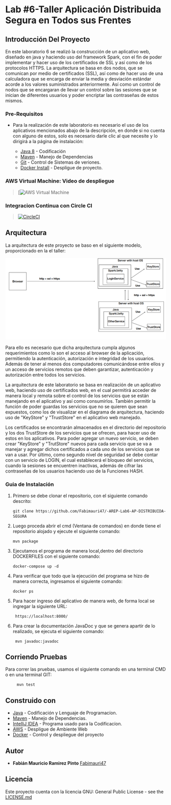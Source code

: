 # Lab #6-Taller Aplicación Distribuida Segura en Todos sus Frentes


## Introducción Del Proyecto

En este laboratorio 6 se realizó la construcción de un aplicativo web, diseñado en java y haciendo uso del framework Spark, con el fin de poder implementar y hacer uso de los certificados de SSL y así como de los protocolos HTTPS. La arquitectura se basa en dos nodos, que se comunican por medio de certificados (SSL), así como de hacer uso de una calculadora que se encarga de enviar la media y desviación estándar acorde a los valores suministrados anteriormente. Así como un control de nodos que se encargaran de llevar un control sobre las sesiones que se inician de diferentes usuarios y poder encriptar las contraseñas de estos mismos.


### Pre-Requisitos

- Para la realización de este laboratorio es necesario el uso de los aplicativos mencionados abajo de la descripción, en donde si no cuenta con alguno de estos,
       solo es necesario darle clic al que necesite y lo dirigirá a la página de instalación:


    * [Java 8](https://www.java.com/es/) - Codificación
    * [Maven](https://maven.apache.org/) - Manejo de Dependencias
    * [Git](http://git-scm.com/book/en/v2/Getting-Started-Installing-Git) - Control de Sistemas de veriones.
    * [Docker Install](https://docs.docker.com/engine/install/) - Despligue de proyecto.
    

### AWS Virtual Machine: Video de despliegue

>[![AWS Virtual Machine](amazon/amzn2-ami-hvm-2.0.20210318.0-x86_64-gp2)


### Integracion Continua con Circle CI
>[![CircleCI](https://circleci.com/gh/The-Developers-Eci/2020-2-PROYCVDS-THE_DEVELOPERS_ECI.svg?style=svg)](https://app.circleci.com/pipelines/github/Fabimauri47/-AREP-Lab3-CLIENTES-Y-SERVICIOS)
>

## Arquitectura 

La arquitectura de este proyecto se baso en el siguiente modelo, proporcionado en la el taller:

  ![texto cualquiera por si no carga la imagen](https://github.com/Fabimauri47/-AREP-Lab6-AP-DISTRIBUIDA-SEGURA/blob/main/Img/arquitectura%20Lab.png)

Para ello es necesario que dicha arquitectura cumpla algunos requerimientos como lo son el acceso al browser de la aplicación, permitiendo la autenticación, autorización e integridad de los usuarios. Además de tener al menos dos computadores comunicándose entre ellos y un acceso de servicios remotos que deben garantizar, autenticación y autorización entre todos los servicios.

La arquitectura de este laboratorio se basa en realización de un aplicativo web, haciendo uso de certificados web, en el cual permitirá acceder de manera local y remota sobre el control de los servicios que se están manejando en el aplicativo y así como consumirlos. También permitir la función de poder guardas los servicios que no se quieren que sean expuestos, como los de visualizar en el diagrama de arquitectura, haciendo uso de "KeyStore" y "TrustStore" en el aplicativo web manejado.

Los certificados se encontrarán almacenados en el directorio del repositorio y los dos TrustStore de los servicios que se ofrecen, para hacer uso de estos en los aplicativos. Para poder agregar un nuevo servicio, se deben crear "KeyStore" y "TrutStore" nuevos para cada servicio que se va a manejar y agregar dichos certificados a cada uno de los servicios que se van a usar. Por último, como segundo nivel de seguridad se debe contar con un servicio de LOGIN, el cual establecerá el bloqueo del servicios, cuando la sesiones se encuentren inactivas, además de cifrar las contraseñas de los usuarios haciendo uso de la Funciones HASH.


### Guia de Instalación

1. Primero se debe clonar el repositorio, con el siguiente comando descrito:

       git clone https://github.com/Fabimauri47/-AREP-Lab6-AP-DISTRIBUIDA-SEGURA
    

2. Luego proceda abrir el cmd (Ventana de comandos) en donde tiene el repositorio alojado y ejecute el siguiente comando:

       mvn package
    

3. Ejecutamos el programa de manera local,dentro del directorio DOCKERFILES con el siguiente comando:

       docker-compose up -d
   

4. Para verificar que todo que la ejecución del programa se hizo de manera correcta, ingresamos el siguiente comando:

       docker ps
   
5. Para hacer ingreso del aplicativo de manera web, de forma local se ingregar la siguiente URL:

        https://localhost:8000/
		
6. Para crear la documentación JavaDoc y que se genera apartir de lo realizado, se ejecuta el siguiente comando:

		mvn javadoc:javadoc

## Corriendo Pruebas

Para correr las pruebas, usamos el siguiente comando en una terminal CMD o en una terminal GIT:

         mvn test


## Construido con

* [Java](https://www.java.com/es/) - Codificación y Lenguaje de Programacíon.
* [Maven](https://maven.apache.org/) - Manejo de Dependencias.
* [IntelliJ IDEA](https://www.jetbrains.com/es-es/idea/) - Programa usado para la Codificacíon.
* [AWS](https://aws.amazon.com/es/education/awseducate/) - Despligue de Ambiente Web
* [Docker](https://www.docker.com/) - Control y despliegue del proyecto


## Autor

* **Fabián Mauricio Ramirez Pinto** [Fabimauri47](https://github.com/Fabimauri47)


## Licencia

Este proyecto cuenta con la licencia GNU: General Public License - see the [LICENSE.md](https://github.com/Fabimauri47/AREP-Lab1-Calculadora/blob/main/LICENSE.txt) 
